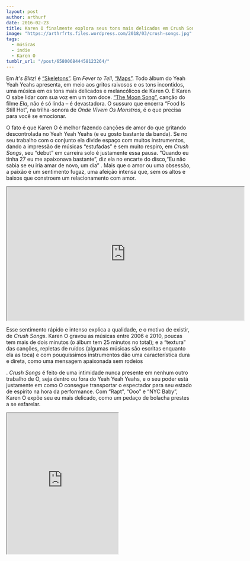 ```yaml
---
layout: post
author: arthurf
date: 2016-02-23
title: Karen O finalmente explora seus tons mais delicados em Crush Songs
image: "https://arthrfrts.files.wordpress.com/2018/03/crush-songs.jpg"
tags:
  - músicas
  - indie
  - Karen O
tumblr_url: "/post/658006844458123264/"
---
```


Em _It's Blitz!_ é [“Skeletons”](https://youtu.be/6ZnIDwnWJtA). Em _Fever to Tell_, [“Maps”](https://youtu.be/oIIxlgcuQRU). Todo álbum do Yeah Yeah Yeahs apresenta, em meio aos gritos raivosos e os tons incontidos, uma música em os tons mais delicados e melancólicos de Karen O. E Karen O sabe lidar com sua voz em um tom doce. [“The Moon Song”](https://soundcloud.com/warner-bros-pictures/karen-o-the-moon-song), canção do filme _Ela_, não é só linda – é devastadora. O sussuro que encerra “Food Is Still Hot”, na trilha-sonora de _Onde Vivem Os Monstros_, é o que precisa para você se emocionar.

O fato é que Karen O é melhor fazendo canções de amor do que gritando descontrolada no Yeah Yeah Yeahs (e eu gosto bastante da banda). Se no seu trabalho com o conjunto ela divide espaço com muitos instrumentos, dando a impressão de músicas “estufadas” e sem muito respiro, em _Crush Songs_, seu “debut” em carreira solo é justamente essa pausa. “Quando eu tinha 27 eu me apaixonava bastante”, diz ela no encarte do disco,“Eu não sabia se eu iria amar de novo, um dia” . Mais que o amor ou uma obsessão, a paixão é um sentimento fugaz, uma afeição intensa que, sem os altos e baixos que constroem um relacionamento com amor.

<iframe width="640" height="360" src="https://www.youtube-nocookie.com/embed/DtVk9otjN24"  allow="autoplay; encrypted-media" allowfullscreen></iframe>

Esse sentimento rápido e intenso explica a qualidade, e o motivo de existir, de _Crush Songs_. Karen O gravou as músicas entre 2006 e 2010, poucas tem mais de dois minutos (o álbum tem 25 minutos no total); e a “textura” das canções, repletas de ruídos (algumas músicas são escritas enquanto ela as toca) e com pouquíssimos instrumentos dão uma característica dura e direta, como uma mensagem apaixonada sem rodeios

. _Crush Songs_ é feito de uma intimidade nunca presente em nenhum outro trabalho de O, seja dentro ou fora do Yeah Yeah Yeahs, e o seu poder está justamente em como O consegue transportar o espectador para seu estado de espírito na hora da performance. Com “Rapt”, “Ooo” e “NYC Baby”, Karen O expõe seu eu mais delicado, como um pedaço de bolacha prestes a se esfarelar.

<iframe src="https://open.spotify.com/embed/track/59oqCc0LKWJjuVu58geNoR" width="300" height="380"  allowtransparency="true" allow="encrypted-media"></iframe>
